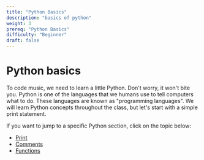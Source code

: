 ```yaml
---
title: "Python Basics"
description: "basics of python"
weight: 3
prereq: "Python Basics"
difficulty: "Beginner"
draft: false
---
```

# Python basics
To code music, we need to learn a little Python. Don't worry, it won't bite you. Python is one of the languages that we humans use to tell computers what to do. These languages are known as "programming languages". We will learn Python concepts throughout the class, but let's start with a simple print statement.

If you want to jump to a specific Python section, click on the topic
below:

- [Print](../../python-basics/1-print)
- [Comments](../../python-basics/2-comments)
- [Functions](../../python-basics/3-functions)

